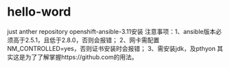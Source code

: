 # hello-word
just anther repository
openshift-ansible-3.11安装
注意事项：1、ansible版本必须高于2.5.1，且低于2.8.0，否则会报错；
         2、网卡需配置NM_CONTROLLED=yes，否则证书安装时会报错；
         3、需安装jdk，及pthyon 
其实这是为了了解掌握https://github.com的用法。
